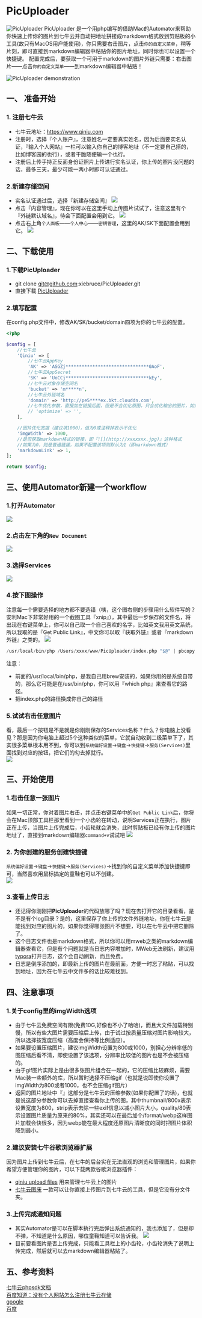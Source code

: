     
PicUploader
===============
![PicUploader](http://pe5scgdex.bkt.clouddn.com/2018/08/30/d1b13ae0f6fbed04a68ad4b38d01f5d5.png)
PicUploader 是一个用php编写的借助Mac的Automator来帮助你快速上传你的图片到七牛云并自动把地址拼接成markdown格式放到剪贴板的小工具(故只有MacOS用户能使用)，你只需要右击图片，点击`你的自定义菜单`，稍等片刻，即可直接到markdown编辑器中粘贴你的图片地址，同时你也可以设置一个快捷键。 配置完成后，要获取一个可用于markdown的图片外链只需要：右击图片——点击`你的自定义菜单`——到markdown编辑器中粘贴！

![PicUploader demonstration](https://github.com/xiebruce/PicUploader/blob/master/PicUploader%20Demonstration.gif)

## 一、 准备开始
### 1. 注册七牛云
- 七牛云地址：https://www.qiniu.com
- 注册时，选择『个人账户』，注意姓名一定要真实姓名，因为后面要实名认证，『输入个人网站』一栏可以输入你自己的博客地址（不一定要自己搭的，比如博客园的也行），或者干脆随便输一个也行。
- 注册后上传手持正反面身份证照片上传进行实名认证，你上传的照片没问题的话，最多三天，最少可能一两小时即可认证通过。

### 2.新建存储空间
- 实名认证通过后，选择『新建存储空间』
![](http://pe5scgdex.bkt.clouddn.com/2018/08/29/9d384dba74d300c690fdca06f5855cbe.png)
- 点击『内容管理』，现在你可以在这里手动上传图片试试了，注意这里有个『外链默认域名』，待会下面配置会用到它。
![](http://pe5scgdex.bkt.clouddn.com/2018/08/29/2f9a1fbd9cfa7ffbfb59c4d0848e797a.png)
- 点击右上角`个人面板`——`个人中心`——`密钥管理`，这里的AK/SK下面配置会用到它。
![](http://pe5scgdex.bkt.clouddn.com/2018/08/29/b623604467ea4da4489e8018b674fb94.png)

## 二、下载使用
### 1.下载PicUploader
- git clone git@github.com:xiebruce/PicUploader.git
- 直接下载 [PicUploader](https://github.com/xiebruce/PicUploader/archive/master.zip)

### 2.填写配置
在config.php文件中，修改AK/SK/bucket/domain四项为你的七牛云的配置。

``` php
<?php

$config = [
    //七牛云
    'Qiniu' => [
        //七牛云AppKey
        'AK' => 'ASGZj*******************************0AoF',
        //七牛云AppSecret
        'SK' => 'UoCCj*******************************kEy',
        //七牛云对象存储空间名
        'bucket' => 'm*****n',
        //七牛云外链域名
        'domain' => 'http://pe5****ex.bkt.clouddn.com',
        //七牛优化参数，直接加在链接后面，但是不会优化原图，只会优化输出的图片，如果不需要可以不配置该项（即注释掉）
        // 'optimize' => '',
    ],

    //图片优化宽度（建议填1000），值为0或注释掉表示不优化
    'imgWidth' => 1000,
    //是否获取markdown格式的链接，即『![](http://xxxxxxx.jpg)』这种格式
    //如果为0，则是普通链接，如果不配置该项则默认为1（即markdown格式）
    'markdownLink' => 1,
];

return $config;
```
## 三、使用Automator新建一个workflow
### 1.打开Automator
![](http://pe5scgdex.bkt.clouddn.com/2018/08/30/a808c59b097d5877e650dc7ced31977d.png)
### 2.点击左下角的`New Document`
![](http://pe5scgdex.bkt.clouddn.com/2018/08/29/ead60bb5f700caee17115126e016045c.png?imageMogr2/thumbnail/800x/strip/quality/80)
### 3.选择Services
![](http://pe5scgdex.bkt.clouddn.com/2018/08/29/4d86ad1338d5cd9b9a12eae0bff6bd41.png)

### 4.按下图操作
注意每一个需要选择的地方都不要选错（咦，这个图右侧的步骤用什么软件写的？安利Mac下非常好用的一个截图工具『xnip』），其中最后一步保存的文件名，将出现在右键菜单上，你可以自己取一个自己喜欢的名字，比如英文我用英文系统，所以我取的是『Get Public Link』，中文你可以取『获取外链』或者『markdown外链』之类的。
![](http://pe5scgdex.bkt.clouddn.com/2018/08/29/ede18f0537e41baf801e99e2a488b9a3.png)
``` php
/usr/local/bin/php /Users/xxxx/www/PicUploader/index.php "$@" | pbcopy
```
注意：
- 前面的/usr/local/bin/php，是我自己用brew安装的，如果你用的是系统自带的，那么它可能是在/usr/bin/php，你可以用『which php』来查看它的路径。
- 把index.php的路径换成你自己的路径

### 5.试试右击任意图片
看，最后一个按钮是不是就是你刚刚保存的Services名称？什么？你电脑上没看见？那是因为你电脑上超过5个这种类似的菜单，它就自动收到二级菜单下了，其实很多菜单根本用不到，你可以到`系统偏好设置`→`键盘`→`快捷键`→`服务(Services)`里面找到对应的按钮，把它们的勾去掉就行。  
![](http://pe5scgdex.bkt.clouddn.com/2018/08/29/ba398bb8ac9a1c5c5cb6623609346573.png?imageMogr2/thumbnail/500x/strip/quality/80)
## 三、开始使用
### 1.右击任意一张图片
如果一切正常，你对着图片右击，并点击右键菜单中的`Get Public Link`后，你将会在Mac顶部工具栏那里看到一个小齿轮在转动，说明Services正在执行，图片正在上传，当图片上传完成后，小齿轮就会消失，此时剪贴板已经有你上传的图片地址了，直接到markdown编辑器`command+v`试试吧
![](http://pe5scgdex.bkt.clouddn.com/2018/08/29/79fe0db0bfbecca78bde951f90554fb4.png?imageMogr2/thumbnail/50x/strip/quality/80)
### 2. 为你创建的服务创建快捷键
`系统偏好设置`→`键盘`→`快捷键`→`服务(Services)`→找到你的自定义菜单添加快捷键即可，当然喜欢用鼠标搞定的童鞋也可以不创建。  
![](http://pe5scgdex.bkt.clouddn.com/2018/08/30/549a81ea2ab503d2585406497f8d61d3.png?imageMogr2/thumbnail/800x/strip/quality/80)
### 3.查看上传日志
- 还记得你刚刚把**PicUploader**的代码放哪了吗？现在去打开它的目录看看，是不是有个log目录？是的，这里保存了你上传的文件外链地址，你在七牛云是能找到对应的图片的，如果你觉得哪张图片不想要，可以在七牛云中把它删除了。
- 这个日志文件也是markdown格式，所以你可以用mweb之类的markdown编辑器查看它，但是有个问题就是当日志内容增加时，MWeb无法刷新，建议用[typora](https://typora.io/)打开日志，这个会自动刷新，而且免费。
- 日志是倒序添加的，即最新上传的图片在最前面，方便一时忘了粘贴，可以找到地址，因为在七牛云中文件多的话比较难找到。

## 四、注意事项
### 1.关于config里的imgWidth选项
- 由于七牛云免费空间有限(免费10G,好像也不小了哈哈)，而且大文件加载特别慢，所以有些大图片需要压缩后上传，由于试过按质量压缩对图片影响较大，所以选择按宽度压缩（高度会保持等比例适应）。
- 如果要设置压缩图片，建议imgWidth设置为800或1000，别担心分辨率低的图压缩后看不清，即使设置了该选项，分辨率比较低的图片也是不会被压缩的。
- 由于gif图片实际上是由很多张图片组合在一起的，它的压缩比较麻烦，需要Mac装一些额外的库，所以暂时选择不压缩gif（也就是说即使你设置了imgWidth为800或者1000，也不会压缩gif图片）
- 返回的图片地址中『』这部分是七牛云的压缩参数(如果你配置了的话)，也就是说这部分参数你可以去掉直接查看你上传的图，其中thumbnail/800x表示设置宽度为800，strip表示去除一些exif信息以减小图片大小，quality/80表示设置图片质量为原来的80%，其实还可以在最后加个/format/webp这样图片加载会快很多，因为webp能在最大程度还原图片清晰度的同时把图片体积降到最小。

### 2.建议安装七牛谷歌浏览器扩展
因为图片上传到七牛云后，在七牛的后台实在无法直观的浏览和管理图片，如果你希望方便管理你的图片，可以下载两款谷歌浏览器插件：
- [qiniu upload files](https://chrome.google.com/webstore/detail/qiniu-upload-files/emmfkgdgapbjphdolealbojmcmnphdcc) 用来管理七牛云上的图片
- [七牛云图床](https://chrome.google.com/webstore/detail/%E4%B8%83%E7%89%9B%E4%BA%91%E5%9B%BE%E5%BA%8A/fmpbbmjlniogoldpglopponaibclkjdg) 一款可以让你直接上传图片到七牛云的工具，但是它没有分文件夹。

### 3.上传完成通知问题
- 其实Automator是可以在脚本执行完后弹出系统通知的，我也添加了，但是却不弹，不知道是什么原因，哪位童鞋知道可以告诉我。
![](http://pe5scgdex.bkt.clouddn.com/2018/08/30/c91e4a969326b02ef9e919487cd50346.png)
- 目前要看图片是否上传完成，只能看工具栏上的小齿轮，小齿轮消失了说明上传完成，然后就可以去markdown编辑器粘贴了。

## 五、参考资料
[七牛云phpsdk文档](https://developer.qiniu.com/kodo/sdk/1241/php)  
[百度知道：没有个人网站怎么注册七牛云存储](https://zhidao.baidu.com/question/714797122999158885.html)  
[google](http://www.google.com/ncr)  
[百度](http://www.baidu.com)  
